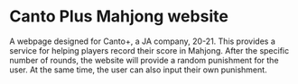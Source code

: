 # Canto Plus Mahjong website
 A webpage designed for Canto+, a JA company, 20-21. This provides a service for helping players record their score in Mahjong. After the specific number of rounds, the website will provide a random punishment for the user. At the same time, the user can also input their own punishment. 
